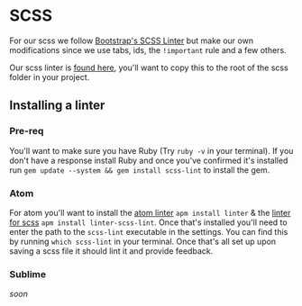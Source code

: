 # SCSS

For our scss we follow [Bootstrap's SCSS Linter](https://raw.githubusercontent.com/twbs/bootstrap/v4-dev/scss/.scsslint.yml) but make our own modifications since we use tabs, ids, the `!important` rule and a few others.

Our scss linter is [found here](http://gitlab.ahead4.com/ahead4/coding-standards/blob/master/scss/.scss-lint.yml), you'll want to copy this to the root of the scss folder in your project.

## Installing a linter

### Pre-req

You'll want to make sure you have Ruby (Try `ruby -v` in your terminal). If you don't have a response install Ruby and once you've confirmed it's installed run `gem update --system && gem install scss-lint` to install the gem.

### Atom

For atom you'll want to install the [atom linter](https://atom.io/packages/linter) `apm install linter` & the [linter for scss](https://atom.io/packages/linter-scss-lint) `apm install linter-scss-lint`. Once that's installed you'll need to enter the path to the `scss-lint` executable in the settings. You can find this by running `which scss-lint` in your terminal. Once that's all set up upon saving a scss file it should lint it and provide feedback.

### Sublime

*soon*
